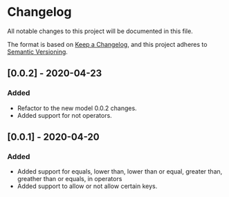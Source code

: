 # Changelog
All notable changes to this project will be documented in this file.

The format is based on [Keep a Changelog](https://keepachangelog.com/en/1.0.0/),
and this project adheres to [Semantic Versioning](https://semver.org/spec/v2.0.0.html).

## [0.0.2] - 2020-04-23

### Added

- Refactor to the new model 0.0.2 changes.
- Added support for not operators.

## [0.0.1] - 2020-04-20

### Added

- Added support for equals, lower than, lower than or equal, greater than, greather than or equals, in operators
- Added support to allow or not allow certain keys.